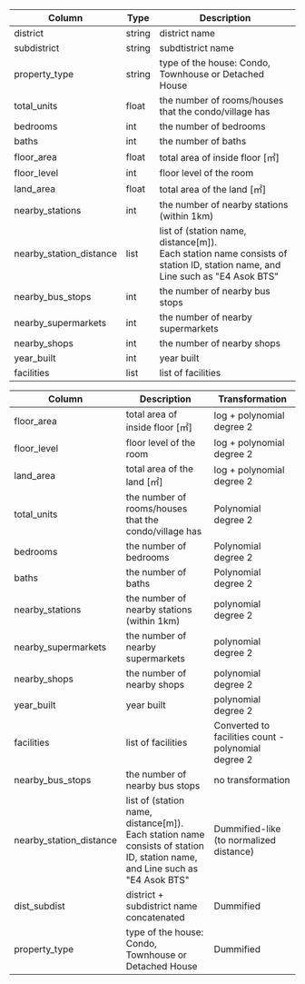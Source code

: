 |Column|Type|Description|
|---|---|---|
|district|string|district name|
|subdistrict|string|subdtistrict name|
|property_type|string|type of the house: Condo, Townhouse or Detached House|
|total_units|float|the number of rooms/houses that the condo/village has|
|bedrooms|int|the number of bedrooms|
|baths|int|the number of baths|
|floor_area|float|total area of inside floor [㎡]|
|floor_level|int|floor level of the room|
|land_area|float|total area of the land [㎡]|
|nearby_stations|int|the number of nearby stations (within 1km)|
|nearby_station_distance|list|list of (station name, distance[m]). <br/>Each station name consists of station ID, station name, and Line such as "E4 Asok BTS"|
|nearby_bus_stops|int|the number of nearby bus stops|
|nearby_supermarkets|int|the number of nearby supermarkets|
|nearby_shops|int|the number of nearby shops|
|year_built|int|year built|
|facilities|list|list of facilities|


|Column|Description|Transformation|
|---|---|---|
|floor_area|total area of inside floor [㎡]|log + polynomial degree 2|
|floor_level|floor level of the room|log + polynomial degree 2|
|land_area|total area of the land [㎡]|log + polynomial degree 2|
|total_units|the number of rooms/houses that the condo/village has|Polynomial degree 2|
|bedrooms|the number of bedrooms|Polynomial degree 2|
|baths|the number of baths|Polynomial degree 2|
|nearby_stations|the number of nearby stations (within 1km)|polynomial degree 2|
|nearby_supermarkets|the number of nearby supermarkets|polynomial degree 2|
|nearby_shops|the number of nearby shops|polynomial degree 2|
|year_built|year built|polynomial degree 2|
|facilities|list of facilities|Converted to facilities count - polynomial degree 2|
|nearby_bus_stops|the number of nearby bus stops|no transformation|
|nearby_station_distance|list of (station name, distance[m]). <br/>Each station name consists of station ID, station name, and Line such as "E4 Asok BTS"|Dummified-like (to normalized distance)|
|dist_subdist|district + subdistrict name concatenated|Dummified|
|property_type|type of the house: Condo, Townhouse or Detached House|Dummified|